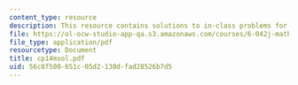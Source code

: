 ```yaml
---
content_type: resource
description: This resource contains solutions to in-class problems for week 14, monday.
file: https://ol-ocw-studio-app-qa.s3.amazonaws.com/courses/6-042j-mathematics-for-computer-science-fall-2005/56c8f500651c05d2130dfad28526b7d5_cp14msol.pdf
file_type: application/pdf
resourcetype: Document
title: cp14msol.pdf
uid: 56c8f500-651c-05d2-130d-fad28526b7d5
---
```

